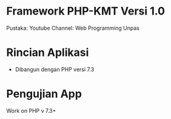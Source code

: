 # Framework PHP-KMT Versi 1.0 

Pustaka: 
Youtube Channel: Web Programming Unpas

# Rincian Aplikasi

  - Dibangun dengan PHP versi 7.3

# Pengujian App

Work on PHP v 7.3+
